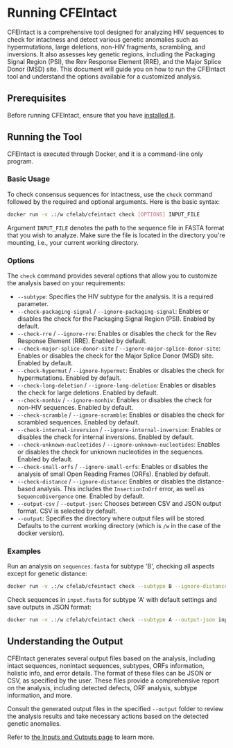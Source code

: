 
# Running CFEIntact

CFEIntact is a comprehensive tool designed for analyzing HIV sequences to check for intactness and detect various genetic anomalies such as hypermutations, large deletions, non-HIV fragments, scrambling, and inversions. It also assesses key genetic regions, including the Packaging Signal Region (PSI), the Rev Response Element (RRE), and the Major Splice Donor (MSD) site. This document will guide you on how to run the CFEIntact tool and understand the options available for a customized analysis.

## Prerequisites

Before running CFEIntact, ensure that you have [installed it](installation.md).

## Running the Tool

CFEIntact is executed through Docker, and it is a command-line only program.

### Basic Usage

To check consensus sequences for intactness, use the `check` command followed by the required and optional arguments. Here is the basic syntax:

```bash
docker run -v .:/w cfelab/cfeintact check [OPTIONS] INPUT_FILE
```

Argument `INPUT_FILE` denotes the path to the sequence file in FASTA format that you wish to analyze. Make sure the file is located in the directory you're mounting, i.e., your current working directory.

### Options

The `check` command provides several options that allow you to customize the analysis based on your requirements:

- `--subtype`: Specifies the HIV subtype for the analysis. It is a required parameter.
- `--check-packaging-signal` / `--ignore-packaging-signal`: Enables or disables the check for the Packaging Signal Region (PSI). Enabled by default.
- `--check-rre` / `--ignore-rre`: Enables or disables the check for the Rev Response Element (RRE). Enabled by default.
- `--check-major-splice-donor-site` / `--ignore-major-splice-donor-site`: Enables or disables the check for the Major Splice Donor (MSD) site. Enabled by default.
- `--check-hypermut` / `--ignore-hypermut`: Enables or disables the check for hypermutations. Enabled by default.
- `--check-long-deletion` / `--ignore-long-deletion`: Enables or disables the check for large deletions. Enabled by default.
- `--check-nonhiv` / `--ignore-nonhiv`: Enables or disables the check for non-HIV sequences. Enabled by default.
- `--check-scramble` / `--ignore-scramble`: Enables or disables the check for scrambled sequences. Enabled by default.
- `--check-internal-inversion` / `--ignore-internal-inversion`: Enables or disables the check for internal inversions. Enabled by default.
- `--check-unknown-nucleotides` / `--ignore-unknown-nucleotides`: Enables or disables the check for unknown nucleotides in the sequences. Enabled by default.
- `--check-small-orfs` / `--ignore-small-orfs`: Enables or disables the analysis of small Open Reading Frames (ORFs). Enabled by default.
- `--check-distance` / `--ignore-distance`: Enables or disables the distance-based analysis. This includes the `InsertionInOrf` error, as well as `SequenceDivergence` one. Enabled by default.
- `--output-csv` / `--output-json`: Chooses between CSV and JSON output format. CSV is selected by default.
- `--output`: Specifies the directory where output files will be stored. Defaults to the current working directory (which is `/w` in the case of the docker version).

### Examples

Run an analysis on `sequences.fasta` for subtype 'B', checking all aspects except for genetic distance:

```bash
docker run -v .:/w cfelab/cfeintact check --subtype B --ignore-distance sequences.fasta
```

Check sequences in `input.fasta` for subtype 'A' with default settings and save outputs in JSON format:

```bash
docker run -v .:/w cfelab/cfeintact check --subtype A --output-json input.fasta
```

## Understanding the Output

CFEIntact generates several output files based on the analysis, including intact sequences, nonintact sequences, subtypes, ORFs information, holistic info, and error details. The format of these files can be JSON or CSV, as specified by the user. These files provide a comprehensive report on the analysis, including detected defects, ORF analysis, subtype information, and more.

Consult the generated output files in the specified `--output` folder to review the analysis results and take necessary actions based on the detected genetic anomalies.

Refer to [the Inputs and Outputs page](io.md) to learn more.
